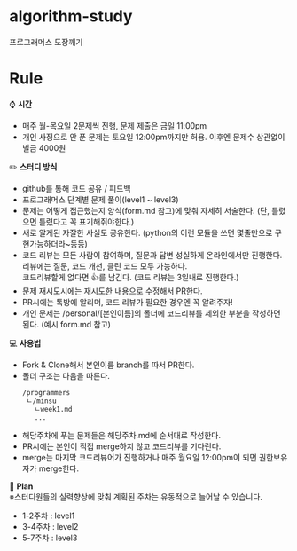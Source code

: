 # algorithm-study
프로그래머스 도장깨기

# Rule
⌚ **시간**
- 매주 월-목요일 2문제씩 진행, 문제 제출은 금일 11:00pm
- 개인 사정으로 안 푼 문제는 토요일 12:00pm까지만 허용. 이후엔 문제수 상관없이 벌금 4000원
 
✏️ **스터디 방식**
- github를 통해 코드 공유 / 피드백
- 프로그래머스 단계별 문제 풀이(level1 ~ level3)
- 문제는 어떻게 접근했는지 양식(form.md 참고)에 맞춰 자세히 서술한다. (단, 틀렸으면 틀렸다고 꼭 표기해줘야한다.)
- 새로 알게된 자잘한 사실도 공유한다. (python의 이런 모듈을 쓰면 몇줄만으로 구현가능하더라~등등)
- 코드 리뷰는 모든 사람이 참여하며, 질문과 답변 성실하게 온라인에서만 진행한다. 리뷰에는 질문, 코드 개선, 클린 코드 모두 가능하다.  
  코드리뷰할게 없다면 👍를 남긴다. (코드 리뷰는 3일내로 진행한다.)
- 문제 재시도시에는 재시도한 내용으로 수정해서 PR한다.
- PR시에는 톡방에 알리며, 코드 리뷰가 필요한 경우엔 꼭 알려주자! 
- 개인 문제는 /personal/[본인이름]의 폴더에 코드리뷰를 제외한 부분을 작성하면 된다. (예시 form.md 참고)

💻 **사용법**
- Fork & Clone해서 본인이름 branch를 따서 PR한다.
- 폴더 구조는 다음을 따른다.
  ```txt
  /programmers
   ㄴ/minsu
     ㄴweek1.md
     ...
  ```
- 해당주차에 푸는 문제들은 해당주차.md에 순서대로 작성한다. 
- PR시에는 본인이 직접 merge하지 않고 코드리뷰를 기다린다.
- merge는 마지막 코드리뷰어가 진행하거나 매주 월요일 12:00pm이 되면 권한보유자가 merge한다. 

📅 **Plan**  
※스터디원들의 실력향상에 맞춰 계획된 주차는 유동적으로 늘어날 수 있습니다.
- 1-2주차 : level1  
- 3-4주차 : level2  
- 5-7주차 : level3  
